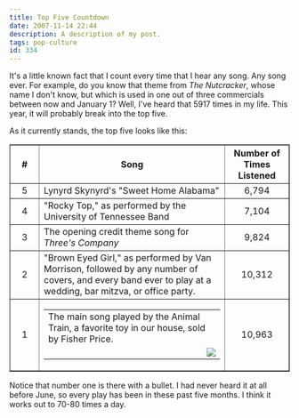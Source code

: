 ```yaml
---
title: Top Five Countdown
date: 2007-11-14 22:44
description: A description of my post.
tags: pop-culture
id: 334
---
```

It's a little known fact that I count every time that I hear any song.  Any song ever.  For example, do you know that theme from *The Nutcracker*, whose name I don't know, but which is used in one out of three commercials between now and January 1?  Well, I've heard that 5917 times in my life.  This year, it will probably break into the top five.

As it currently stands, the top five looks like this:  


<table border="1">
<tr>
	<th align="center">#</th><th>Song</th><th>Number of Times Listened</th>
</tr>
<tr>
	<td width="35" align="center">5</td><td>Lynyrd Skynyrd's "Sweet Home Alabama"</td>
	<td align="center">6,794</td>
</tr><tr>
	<td align="center">4</td><td>"Rocky Top," as performed by the University of Tennessee Band</td>
	<td align="center">7,104</td>
</tr><tr>
	<td align="center">3</td><td>The opening credit theme song for <i>Three's Company</i></td>
	<td align="center">9,824</td>
</tr><tr>
	<td align="center">2</td><td>"Brown Eyed Girl," as performed by Van Morrison, followed by any number of covers, and every band ever to play at a wedding, bar mitzva, or office party.</td>
	<td align="center">10,312</td>
</tr><tr>
	<td align="center">1</td><td><table><tr><td>The main song played by the Animal Train, a favorite toy in our house, sold by Fisher Price.</td></tr><tr><td align="right">  <img src="/img/animaltrain.jpg" /></td></tr></table></td>
	<td align="center">10,963</td>
</tr>
</table>

Notice that number one is there with a bullet.  I had never heard it at all before June, so every play has been in these past five months.  I think it works out to 70-80 times a day.